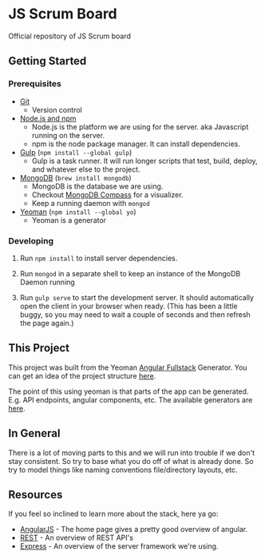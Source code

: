 # JS Scrum Board

Official repository of JS Scrum board

## Getting Started

### Prerequisites

- [Git](https://git-scm.com/)
  - Version control
- [Node.js and npm](nodejs.org)
  - Node.js is the platform we are using for the server. aka Javascript running on the server.
  - npm is the node package manager. It can install dependencies.
- [Gulp](http://gulpjs.com/) (`npm install --global gulp`)
  - Gulp is a task runner. It will run longer scripts that test, build, deploy, and whatever else to the project.
- [MongoDB](https://www.mongodb.org/) (`brew install mongodb`)
  - MongoDB is the database we are using.
  - Checkout [MongoDB Compass](https://www.mongodb.com/products/compass) for a visualizer.
  - Keep a running daemon with `mongod`
- [Yeoman](http://yeoman.io/) (`npm install --global yo`)
  - Yeoman is a generator

### Developing

1. Run `npm install` to install server dependencies.

2. Run `mongod` in a separate shell to keep an instance of the MongoDB Daemon running

3. Run `gulp serve` to start the development server. It should automatically open the client in your browser when ready. (This has been a little buggy, so you may need to wait a couple of seconds and then refresh the page again.)

## This Project

This project was built from the Yeoman [Angular Fullstack](https://github.com/angular-fullstack/generator-angular-fullstack) Generator. You can get an idea of the project structure [here](https://angular-fullstack.github.io/get-started/overview/).

The point of this using yeoman is that parts of the app can be generated. E.g. API endpoints, angular components, etc. The available generators are [here](https://github.com/angular-fullstack/generator-angular-fullstack#generators).

## In General

There is a lot of moving parts to this and we will run into trouble if we don't stay consistent. So try to base what you do off of what is already done. So try to model things like naming conventions file/directory layouts, etc.

## Resources

If you feel so inclined to learn more about the stack, here ya go:

- [AngularJS](https://angularjs.org/) - The home page gives a pretty good overview of angular.
- [REST](http://www.restapitutorial.com/lessons/restquicktips.html) - An overview of REST API's
- [Express](https://webapplog.com/express-js-fundamentals/) - An overview of the server framework we're using.
